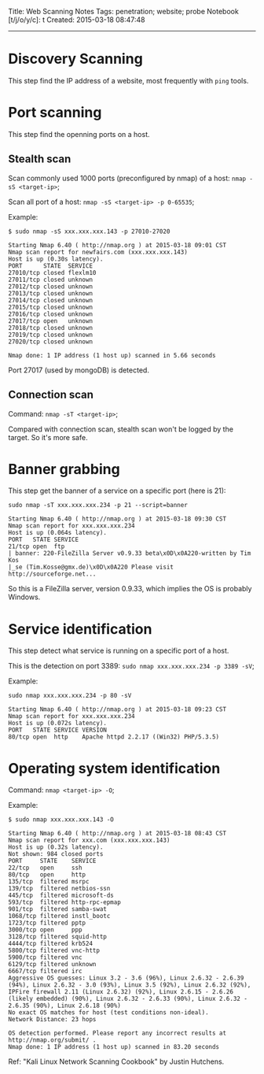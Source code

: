 Title: Web Scanning Notes
Tags: penetration; website; probe
Notebook [t/j/o/y/c]: t
Created: 2015-03-18 08:47:48

------

# Discovery Scanning

This step find the IP address of a website, most frequently with `ping` tools.

# Port scanning

This step find the openning ports on a host.

## Stealth scan

Scan commonly used 1000 ports (preconfigured by nmap) of a host: `nmap -sS <target-ip>`;

Scan all port of a host: `nmap -sS <target-ip> -p 0-65535`;

Example:

    $ sudo nmap -sS xxx.xxx.xxx.143 -p 27010-27020

    Starting Nmap 6.40 ( http://nmap.org ) at 2015-03-18 09:01 CST
    Nmap scan report for newfairs.com (xxx.xxx.xxx.143)
    Host is up (0.30s latency).
    PORT      STATE  SERVICE
    27010/tcp closed flexlm10
    27011/tcp closed unknown
    27012/tcp closed unknown
    27013/tcp closed unknown
    27014/tcp closed unknown
    27015/tcp closed unknown
    27016/tcp closed unknown
    27017/tcp open   unknown
    27018/tcp closed unknown
    27019/tcp closed unknown
    27020/tcp closed unknown

    Nmap done: 1 IP address (1 host up) scanned in 5.66 seconds

Port 27017 (used by mongoDB) is detected.
 
## Connection scan

Command: `nmap -sT <target-ip>`;

Compared with connection scan, stealth scan won't be logged by the target.
So it's more safe.

# Banner grabbing

This step get the banner of a service on a specific port (here is 21):

    sudo nmap -sT xxx.xxx.xxx.234 -p 21 --script=banner

    Starting Nmap 6.40 ( http://nmap.org ) at 2015-03-18 09:30 CST
    Nmap scan report for xxx.xxx.xxx.234
    Host is up (0.064s latency).
    PORT   STATE SERVICE
    21/tcp open  ftp
    | banner: 220-FileZilla Server v0.9.33 beta\x0D\x0A220-written by Tim Kos
    |_se (Tim.Kosse@gmx.de)\x0D\x0A220 Please visit http://sourceforge.net...

So this is a FileZilla server, version 0.9.33,
which implies the OS is probably Windows.

# Service identification

This step detect what service is running on a specific port of a host.

This is the detection on port 3389: `sudo nmap xxx.xxx.xxx.234 -p 3389 -sV`;

Example:

    sudo nmap xxx.xxx.xxx.234 -p 80 -sV                

    Starting Nmap 6.40 ( http://nmap.org ) at 2015-03-18 09:23 CST
    Nmap scan report for xxx.xxx.xxx.234
    Host is up (0.072s latency).
    PORT   STATE SERVICE VERSION
    80/tcp open  http    Apache httpd 2.2.17 ((Win32) PHP/5.3.5)

# Operating system identification

Command: `nmap <target-ip> -O`;

Example:

    $ sudo nmap xxx.xxx.xxx.143 -O

    Starting Nmap 6.40 ( http://nmap.org ) at 2015-03-18 08:43 CST
    Nmap scan report for xxx.com (xxx.xxx.xxx.143)
    Host is up (0.32s latency).
    Not shown: 984 closed ports
    PORT     STATE    SERVICE
    22/tcp   open     ssh
    80/tcp   open     http
    135/tcp  filtered msrpc
    139/tcp  filtered netbios-ssn
    445/tcp  filtered microsoft-ds
    593/tcp  filtered http-rpc-epmap
    901/tcp  filtered samba-swat
    1068/tcp filtered instl_bootc
    1723/tcp filtered pptp
    3000/tcp open     ppp
    3128/tcp filtered squid-http
    4444/tcp filtered krb524
    5800/tcp filtered vnc-http
    5900/tcp filtered vnc
    6129/tcp filtered unknown
    6667/tcp filtered irc
    Aggressive OS guesses: Linux 3.2 - 3.6 (96%), Linux 2.6.32 - 2.6.39 (94%), Linux 2.6.32 - 3.0 (93%), Linux 3.5 (92%), Linux 2.6.32 (92%), IPFire firewall 2.11 (Linux 2.6.32) (92%), Linux 2.6.15 - 2.6.26 (likely embedded) (90%), Linux 2.6.32 - 2.6.33 (90%), Linux 2.6.32 - 2.6.35 (90%), Linux 2.6.18 (90%)
    No exact OS matches for host (test conditions non-ideal).
    Network Distance: 23 hops

    OS detection performed. Please report any incorrect results at http://nmap.org/submit/ .
    Nmap done: 1 IP address (1 host up) scanned in 83.20 seconds



Ref: "Kali Linux Network Scanning Cookbook" by Justin Hutchens.
